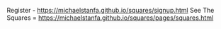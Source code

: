 Register - https://michaelstanfa.github.io/squares/signup.html
See The Squares = https://michaelstanfa.github.io/squares/pages/squares.html
